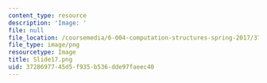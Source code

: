 ```yaml
---
content_type: resource
description: 'Image: '
file: null
file_location: /coursemedia/6-004-computation-structures-spring-2017/3728697745d5f935b536dde97faeec40_Slide17.png
file_type: image/png
resourcetype: Image
title: Slide17.png
uid: 37286977-45d5-f935-b536-dde97faeec40
---
```

